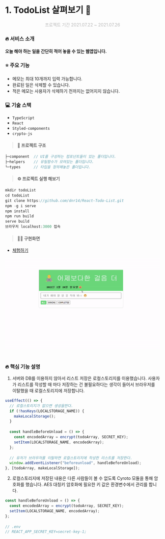 # 1. TodoList 살펴보기 🔎

<p align=center style="color:#b9b9b9">프로젝트 기간 2021.07.22 ~ 2021.07.26</p>

### 🔥 서비스 소개

 <h4>오늘 해야 하는 일을 간단히 적어 놓을 수 있는 웹앱입니다.</h4>

### ⭐️ 주요 기능

- 메모는 최대 10개까지 입력 가능합니다.
- 완료된 일은 삭제할 수 있습니다.
- 적은 메모는 사용자가 삭제하기 전까지는 없어지지 않습니다.

### 💻 기술 스택

- `TypeScript`
- `React`
- `Styled-components`
- `crypto-js`

> #### 📁 프로젝트 구조

```ts
├─component  // UI를 구성하는 컴포넌트들이 있는 폴더입니다.
├─helpers    // 유틸함수가 모여있는 폴더입니다.
└─types      // 타입을 정의해놓은 폴더입니다.
```

> #### ⚙ 프로젝트 실행 해보기

```js
mkdir todoList
cd todoList
git clone https://github.com/dnr14/React-Todo-List.git
npm -g i serve
npm install
npm run build
serve build
브라우저 localhost:3000 접속
```

> #### 👨‍💻 구현화면

- [체험하기](https://dnr14.github.io/todoList)

<div align=center>
  <img src='./public/images/todoList.gif' />
</div>

<br>

### 🔥 핵심 기능 설명

1.  서버와 DB를 이용하지 않아서 리스트 저장은 로컬스토리지를 이용했습니다. 사용자가 리스트를 작성할 때 마다 저장하는 건 불필요하다는 생각이 들어서 브라우저를 이탈했을 때 로컬스토리지에 저장합니다.

```ts
useEffect(() => {
  // 로컬스토리지가 없으면 생성을한다.
  if (!hasKeys(LOCALSTORAGE_NAME)) {
    makeLocalStorage();
  }

  const handleBeforeUnload = () => {
    const encodedArray = encrypt(todoArray, SECRET_KEY);
    setItem(LOCALSTORAGE_NAME, encodedArray);
  };

  // 유저가 브라우저를 이탈하면 로컬스토리지에 작성한 리스트를 저장한다.
  window.addEventListener("beforeunload", handleBeforeUnload);
}, [todoArray, makeLocalStorage]);
```

2.  로컬스토리지에 저장된 내용은 다른 사람들이 볼 수 없도록 Cyroto 모듈을 통해 암호화를 했습니다. AES 대칭키 암호화에 필요한 키 값은 환경변수에서 관리를 합니다.

```ts
const handleBeforeUnload = () => {
  const encodedArray = encrypt(todoArray, SECRET_KEY);
  setItem(LOCALSTORAGE_NAME, encodedArray);
};

// .env
// REACT_APP_SECRET_KEY=secret-key-1;
```
